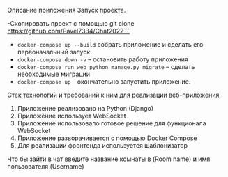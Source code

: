 Описание приложения
Запуск проекта.

 -Скопировать проект с помощью git clone https://github.com/Pavel7334/Chat2022```
- ```docker-compose up --build``` собрать приложение и сделать его первоначальный запуск 
- ```docker-compose down -v``` – остановить работу приложения
- ```docker-compose run web python manage.py migrate``` – сделать необходимые миграции 
- ```docker-compose up``` – окончательно запустить приложение. 

Стек технологий и требований к ним для реализации веб-приложения.

1. Приложение реализовано на Python
(Django) 
2. Приложение использует WebSocket
3. Приложение использовало готовое решение для функционала
WebSocket 
4. Приложение разворачивается  с помощью Docker Compose
5. Для реализации фронтенда используется шаблонизатор 

Что бы зайти в чат введите название комнаты в (Room name) и имя пользователя (Username)
